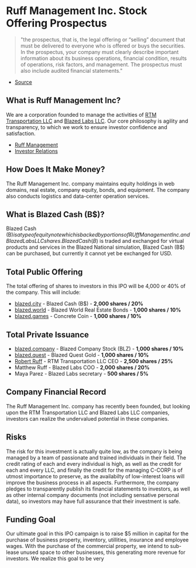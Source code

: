# Ruff Management Inc. Stock Offering Prospectus
> "the prospectus, that is, the legal offering or “selling” document that must be delivered to everyone who is offered or buys the securities. In the prospectus, your company must clearly describe important information about its business operations, financial condition, results of operations, risk factors, and management. The prospectus must also include audited financial statements."
- [Source](https://www.sec.gov/education/smallbusiness/goingpublic/registrationstatement)

## What is Ruff Management Inc?
We are a corporation founded to manage the activities of [RTM Transportation LLC](https://rtmtransit.com/) and [Blazed Labs LLC](https://blazedlabs.com/). Our core philosophy is agility and transparency, to which we work to ensure investor confidence and satisfaction.

- [Ruff Management](https://ruff-manage.com/)
- [Investor Relations](https://ir.ruff-manage.com/)

## How Does It Make Money?
The Ruff Management Inc. company maintains equity holdings in web domains, real estate, company equity, bonds, and equipment. The company also conducts logistics and data-center operation services.

## What is Blazed Cash (B$)?
Blazed Cash (B$) is a type of equity note which is backed by portions of RUff Management Inc. and Blazed Labs LLC shares. Blazed Cash (B$) is traded and exchanged for virtual products and services in the Blazed National simulation, Blazed Cash (B$) can be purchased, but currently it cannot yet be exchanged for USD. 

## Total Public Offering
The total offering of shares to investors in this IPO will be 4,000 or 40% of the company. This will include:
- [blazed.city](https://blazed.city) - Blazed Cash (B$) - **2,000 shares / 20%**
- [blazed.world](https://blazed.world) - Blazed World Real Estate Bonds - **1,000 shares / 10%**
- [blazed.games](https://blazed.games) - Concrete Coin - **1,000 shares / 10%**

## Total Private Issuance
- [blazed.company](https://blazed.company) - Blazed Company Stock (BLZ) - **1,000 shares / 10%**
- [blazed.quest](https://blazed.quest) - Blazed Quest Gold - **1,000 shares / 10%**
- [Robert Ruff](https://rtmtransit.com) - RTM Transportation LLC CEO - **2,500 shares / 25%**
- Matthew Ruff - Blazed Labs COO - **2,000 shares / 20%**
- Maya Parez - Blazed Labs secretary - **500 shares / 5%**

## Company Financial Record
The Ruff Management Inc. company has recently been founded, but looking upon the RTM Transportation LLC and Blazed Labs LLC companies, investors can realize the undervalued potential in these companies.

## Risks
The risk for this investment is actually quite low, as the company is being managed by a team of passionate and trained individuals in their field. The credit rating of each and every individual is high, as well as the credit for each and every LLC, and finally the credit for the managing C-CORP is of utmost importance to preserve, as the availabilty of low-interest loans will improve the business process in all aspects. Furthermore, the company pledges to transparently publish its financial statements to investors, as well as other internal company documents (not including sensative personal data), so investors may have full assurance that their investment is safe.

## Funding Goal
Our ultimate goal in this IPO campaign is to raise $5 million in capital for the purchase of business property, inventory, utillities, insurance and employee wages. With the purchase of the commercial property, we intend to sub-lease unused space to other businesses, this generating more revenue for investors. We realize this goal to be very 